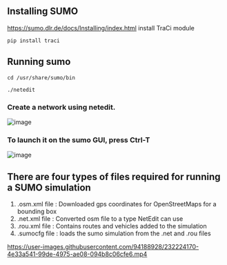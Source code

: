 ## Installing SUMO
https://sumo.dlr.de/docs/Installing/index.html 
install TraCi module
```
pip install traci
```

## Running sumo
```
cd /usr/share/sumo/bin
```
```
./netedit 
```
### Create a network using netedit.
![image](https://user-images.githubusercontent.com/94188928/232224148-971ff678-436a-485f-b8db-8b848e47f14c.png)

### To launch it on the sumo GUI, press Ctrl-T
![image](https://user-images.githubusercontent.com/94188928/232224162-5eacd668-1e0d-4dba-b39e-c3cbab8488ce.png)

## There are four types of files required for running a SUMO simulation
1. .osm.xml file : Downloaded gps coordinates for OpenStreetMaps for a bounding box
2. .net.xml file : Converted osm file to a type NetEdit can use
3. .rou.xml file : Contains routes and vehicles added to the simulation
4. .sumocfg file : loads the sumo simulation from the .net and .rou files


https://user-images.githubusercontent.com/94188928/232224170-4e33a541-99de-4975-ae08-094b8c06cfe6.mp4


